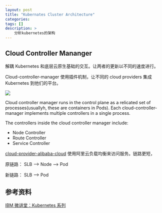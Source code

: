 ```yaml
---
layout: post
title: "Kubernates Cluster Architecture"
categories: 
tags: []
description: >
    分析kubernetes的架构
---
```

 

## Cloud Controller Mananger
解耦 Kubernetes 和底层云原生基础的交互。让两者的更新以不同的速度进行。

Cloud-controller-manager 使用插件机制，让不同的 cloud providers 集成 Kubernetes 到他们的平台。

![](https://d33wubrfki0l68.cloudfront.net/2475489eaf20163ec0f54ddc1d92aa8d4c87c96b/e7c81/images/docs/components-of-kubernetes.svg)

Cloud controller manager runs in the control plane as a relicated set of processes(usuallyh, these are containers in Pods). Each cloud-controller-manager implements multiple controllers in a single process.

The controllers inside the cloud controller manager include: 

- Node Controller
- Route Controller
- Service Controller

[cloud-provider-alibaba-cloud](https://github.com/kubernetes/cloud-provider-alibaba-cloud/blob/master/docs/zh/usage.md) 使用阿里云负载均衡来访问服务。链路更短， 

原链路： SLB --> Node --> Pod 

新链路： SLB --> Pod

## 参考资料  
[IBM 微讲堂：Kubernetes 系列](https://developer.ibm.com/cn/tv/2018/opentec-k8s/)   

